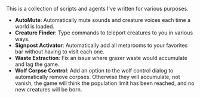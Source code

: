 This is a collection of scripts and agents I've written for various purposes.

- **AutoMute**: Automatically mute sounds and creature voices each time a world is loaded.
- **Creature Finder**: Type commands to teleport creatures to you in various ways.
- **Signpost Activator**: Automatically add all metarooms to your favorites bar without having to visit each one.
- **Waste Extraction**: Fix an issue where grazer waste would accumulate and lag the game.
- **Wolf Corpse Control**: Add an option to the wolf control dialog to automatically remove corpses. Otherwise they will accumulate, not vanish, the game will think the population limit has been reached, and no new creatures will be born.
